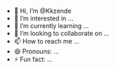 - 👋 Hi, I’m @Kkzende
- 👀 I’m interested in ...
- 🌱 I’m currently learning ...
- 💞️ I’m looking to collaborate on ...
- 📫 How to reach me ...
- 😄 Pronouns: ...
- ⚡ Fun fact: ...

<!---
Kkzende/Kkzende is a ✨ special ✨ repository because its `README.md` (this file) appears on your GitHub profile.
You can click the Preview link to take a look at your changes.
--->
